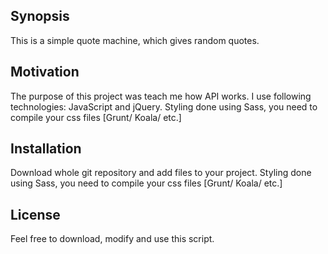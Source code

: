 ## Synopsis

This is a simple quote machine, which gives random quotes. 

## Motivation

The purpose of this project was teach me how API works. I use following technologies: JavaScript and jQuery. Styling done using Sass, you need to compile your css files [Grunt/ Koala/ etc.]

## Installation

Download whole git repository and add files to your project. Styling done using Sass, you need to compile your css files [Grunt/ Koala/ etc.]

## License

Feel free to download, modify and use this script.
